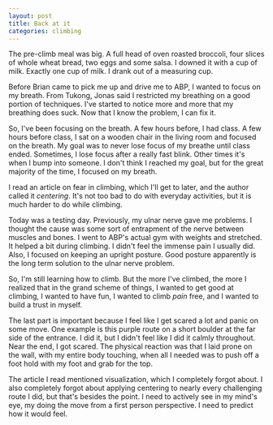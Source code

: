 ```yaml
---
layout: post
title: Back at it
categories: climbing
---
```


The pre-climb meal was big. A full head of oven roasted broccoli, four slices of
whole wheat bread, two eggs and some salsa. I downed it with a cup of milk.
Exactly one cup of milk. I drank out of a measuring cup.

Before Brian came to pick me up and drive me to ABP, I wanted to focus on my
breath. From Tukong, Jonas said I restricted my breathing on a good portion of
techniques. I've started to notice more and more that my breathing does suck.
Now that I know the problem, I can fix it.

So, I've been focusing on the breath. A few hours before, I had class. A few
hours before class, I sat on a wooden chair in the living room and focused on
the breath. My goal was to never lose focus of my breathe until class ended.
Sometimes, I lose focus after a really fast blink. Other times it's when I bump
into someone. I don't think I reached my goal, but for the great majority of the
time, I focused on my breath.

I read an article on fear in climbing, which I'll get to later, and the author
called it _centering_. It's not too bad to do with everyday activities, but it
is much harder to do while climbing.

Today was a testing day. Previously, my ulnar nerve gave me problems. I thought
the cause was some sort of entrapment of the nerve between muscles and bones. I
went to ABP's actual gym with weights and stretched. It helped a bit during
climbing. I didn't feel the immense pain I usually did. Also, I focused on
keeping an upright posture. Good posture apparently is the long term solution to
the ulnar nerve problem.

So, I'm still learning how to climb. But the more I've climbed, the more I
realized that in the grand scheme of things, I wanted to get good at climbing, I
wanted to have fun, I wanted to climb _pain_ free, and I wanted to build a trust
in myself.

The last part is important because I feel like I get scared a lot and panic on
some move. One example is this purple route on a short boulder at the far side
of the entrance. I did it, but I didn't feel like I did it calmly throughout.
Near the end, I got scared. The physical reaction was that I laid prone on the
wall, with my entire body touching, when all I needed was to push off a foot
hold with my foot and grab for the top.

The article I read mentioned visualization, which I completely forgot about. I
also completely forgot about applying centering to nearly every challenging
route I did, but that's besides the point. I need to actively see in my mind's
eye, my doing the move from a first person perspective. I need to predict how it
would feel.
